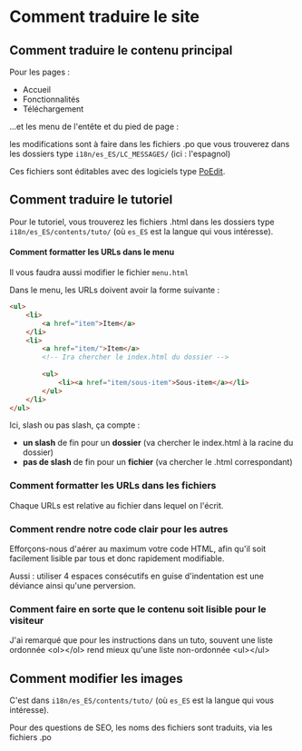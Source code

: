 Comment traduire le site
===

## Comment traduire le contenu principal

Pour les pages :

- Accueil
- Fonctionnalités
- Téléchargement

...et les menu de l'entête et du pied de page :

les modifications sont à faire dans les fichiers .po que vous trouverez dans les dossiers type `i18n/es_ES/LC_MESSAGES/` (ici : l'espagnol)

Ces fichiers sont éditables avec des logiciels type [PoEdit](https://poedit.net/).

## Comment traduire le tutoriel

Pour le tutoriel, vous trouverez les fichiers .html dans les dossiers type `i18n/es_ES/contents/tuto/` (où `es_ES` est la langue qui vous intéresse).

#### Comment formatter les URLs dans le menu

Il vous faudra aussi modifier le fichier `menu.html`

Dans le menu, les URLs doivent avoir la forme suivante : 

```html
<ul>
	<li>
		<a href="item">Item</a>
	</li>
	<li>
		<a href="item/">Item</a>
		<!-- Ira chercher le index.html du dossier -->
		
		<ul>
			<li><a href="item/sous-item">Sous-item</a></li>
		</ul>
	</li>
</ul>
```

Ici, slash ou pas slash, ça compte : 

* **un slash** de fin pour un **dossier** (va chercher le index.html à la racine du dossier)
* **pas de slash** de fin pour un **fichier** (va chercher le .html correspondant)

### Comment formatter les URLs dans les fichiers

Chaque URLs est relative au fichier dans lequel on l'écrit.

### Comment rendre notre code clair pour les autres

Efforçons-nous d'aérer au maximum votre code HTML, afin qu'il soit facilement lisible par tous et donc rapidement modifiable.

Aussi : utiliser 4 espaces consécutifs en guise d'indentation est une déviance ainsi qu'une perversion.

### Comment faire en sorte que le contenu soit lisible pour le visiteur

J'ai remarqué que pour les instructions dans un tuto, souvent une liste ordonnée &lt;ol&gt;&lt;/ol&gt; rend mieux 
qu'une liste non-ordonnée &lt;ul&gt;&lt;/ul&gt;

## Comment modifier les images

C'est dans `i18n/es_ES/contents/tuto/` (où `es_ES` est la langue qui vous intéresse).

Pour des questions de SEO, les noms des fichiers sont traduits, via les fichiers .po

